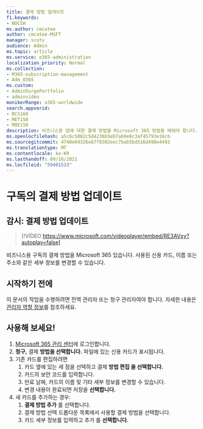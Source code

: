 ```yaml
---
title: 결제 방법 업데이트
f1.keywords:
- NOCSH
ms.author: cmcatee
author: cmcatee-MSFT
manager: scotv
audience: Admin
ms.topic: article
ms.service: o365-administration
localization_priority: Normal
ms.collection:
- M365-subscription-management
- Adm_O365
ms.custom:
- AdminSurgePortfolio
- adminvideo
monikerRange: o365-worldwide
search.appverid:
- BCS160
- MET150
- MOE150
description: 비즈니스용 앱에 대한 결제 방법을 Microsoft 365 방법을 배워야 합니다.
ms.openlocfilehash: a5c6c5082c5d4236b5eb7ab9e6c3af45793e16cb
ms.sourcegitcommit: 4740e69326eb7f8302eec7bab5bd516d498e4492
ms.translationtype: MT
ms.contentlocale: ko-KR
ms.lasthandoff: 09/16/2021
ms.locfileid: "59401533"
---
```

# <a name="update-the-payment-method-for-your-subscription"></a>구독의 결제 방법 업데이트

## <a name="watch-update-your-payment-method"></a>감시: 결제 방법 업데이트

> [!VIDEO https://www.microsoft.com/videoplayer/embed/RE3AVxy?autoplay=false]

비즈니스용 구독의 결제 방법을 Microsoft 365 있습니다. 사용된 신용 카드, 이름 또는 주소와 같은 세부 정보를 변경할 수 있습니다.

## <a name="before-you-begin"></a>시작하기 전에

이 문서의 작업을 수행하려면 전역 관리자 또는 청구 관리자여야 합니다. 자세한 내용은 [관리자 역할 정보](/microsoft-365/admin/add-users/about-admin-roles)를 참조하세요.

## <a name="try-it"></a>사용해 보세요!

1. [Microsoft 365 관리 센터](https://admin.microsoft.com)에 로그인합니다.
1. **청구,** 결제 **방법을 선택합니다.** 파일에 있는 신용 카드가 표시됩니다.
1. 기존 카드를 편집하려면
    1. 카드 옆에 있는 세 점을 선택하고 결제 **방법 편집 을 선택합니다.**
    1. 카드의 보안 코드를 입력합니다.
    1. 만료 날짜, 카드의 이름 및 기타 세부 정보를 변경할 수 있습니다.
    1. 변경 내용이 완료되면 저장을 **선택합니다.**
1. 새 카드를 추가하는 경우:
    1. **결제 방법 추가** 를 선택합니다.
    1. 결제 방법 선택 드롭다운 목록에서 사용할 결제 방법을 선택합니다. 
    1. 카드 세부 정보를 입력하고 추가 를 **선택합니다.**
